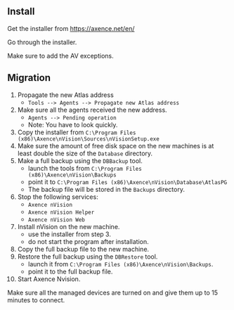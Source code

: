 ## Install
Get the installer from https://axence.net/en/

Go through the installer.

Make sure to add the AV exceptions.

## Migration
1. Propagate the new Atlas address
    - `Tools --> Agents --> Propagate new Atlas address`
2. Make sure all the agents received the new address.
    - `Agents --> Pending operation`
    - Note: You have to look quickly.
3. Copy the installer from `C:\Program Files (x86)\Axence\nVision\Sources\nVisionSetup.exe`
4. Make sure the amount of free disk space on the new machines is at least double the size of the `Database` directory.
5. Make a full backup using the `DBBackup` tool.
    - launch the tools from `C:\Program Files (x86)\Axence\nVision\Backups`
    - point it to `C:\Program Files (x86)\Axence\nVision\Database\AtlasPG`
    - The backup file will be stored in the `Backups` directory.
6. Stop the following services: 
    - `Axence nVision`
    - `Axence nVision Helper`
    - `Axence nVision Web`
7. Install nVision on the new machine.
    - use the installer from step 3.
    - do not start the program after installation.
8. Copy the full backup file to the new machine.
9. Restore the full backup using the `DBRestore` tool.
    - launch it from `C:\Program Files (x86)\Axence\nVision\Backups`.
    - point it to the full backup file.
10. Start Axence Nvision.

Make sure all the managed devices are turned on and give them up to 15 minutes to connect.
